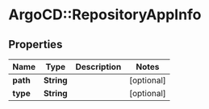 # ArgoCD::RepositoryAppInfo

## Properties
Name | Type | Description | Notes
------------ | ------------- | ------------- | -------------
**path** | **String** |  | [optional] 
**type** | **String** |  | [optional] 


